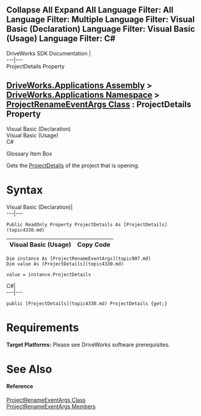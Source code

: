 Collapse All Expand All Language Filter: All  Language Filter: Multiple  Language Filter: Visual Basic (Declaration) Language Filter: Visual Basic (Usage) Language Filter: C#  
---  
DriveWorks SDK Documentation  |   
---|---  
ProjectDetails Property   
  
[DriveWorks.Applications Assembly](topic13.md) > [DriveWorks.Applications Namespace](topic16.md) > [ProjectRenameEventArgs Class](topic907.md) : ProjectDetails Property  
---  
  
Visual Basic (Declaration)    
Visual Basic (Usage)    
C# 

Glossary Item Box

Gets the [ProjectDetails](topic914.md) of the project that is opening. 

# Syntax

Visual Basic (Declaration)|   
---|---  
      
    
    Public ReadOnly Property ProjectDetails As [ProjectDetails](topic4330.md)  
  
Visual Basic (Usage)| Copy Code  
---|---  
      
    
    Dim instance As [ProjectRenameEventArgs](topic907.md)
    Dim value As [ProjectDetails](topic4330.md)
     
    value = instance.ProjectDetails  
  
C#|   
---|---  
      
    
    public [ProjectDetails](topic4330.md) ProjectDetails {get;}  
  
# Requirements

**Target Platforms:** Please see DriveWorks software prerequisites.

# See Also

#### Reference

[ProjectRenameEventArgs Class](topic907.md)   
[ProjectRenameEventArgs Members](topic908.md)


